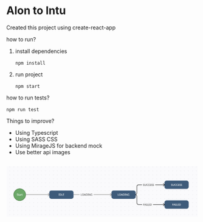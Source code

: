# Alon to Intu

Created this project using create-react-app

how to run?

1. install dependencies
   ```
   npm install
   ```
2. run project
   ```
   npm start
   ```

how to run tests?

```
npm run test
```

Things to improve?

- Using Typescript
- Using SASS CSS
- Using MirageJS for backend mock
- Use better api images

```

```

![alt State Machine Arrows](https://github.com/alongalperin/alon_intu/blob/main/images/state_machine.png)
